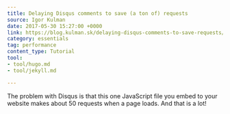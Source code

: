 ```yaml
---
title: Delaying Disqus comments to save (a ton of) requests
source: Igor Kulman
date: 2017-05-30 15:27:00 +0000
link: https://blog.kulman.sk/delaying-disqus-comments-to-save-requests/
category: essentials
tag: performance
content_type: Tutorial
tool:
- tool/hugo.md
- tool/jekyll.md

---
```

The problem with Disqus is that this one JavaScript file you embed to your website makes about 50 requests when a page loads. And that is a lot!







